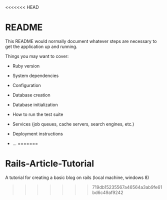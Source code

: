 <<<<<<< HEAD
# README

This README would normally document whatever steps are necessary to get the
application up and running.

Things you may want to cover:

* Ruby version

* System dependencies

* Configuration

* Database creation

* Database initialization

* How to run the test suite

* Services (job queues, cache servers, search engines, etc.)

* Deployment instructions

* ...
=======
# Rails-Article-Tutorial
A tutorial for creating a basic blog on rails (local machine, windows 8)
>>>>>>> 719db15235567a46564a3ab9fe61bd6c49af9242
